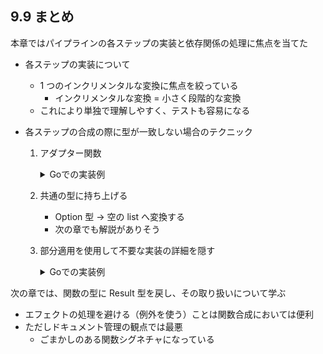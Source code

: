 ## 9.9 まとめ

本章ではパイプラインの各ステップの実装と依存関係の処理に焦点を当てた

- 各ステップの実装について
  - 1 つのインクリメンタルな変換に焦点を絞っている
    - インクリメンタルな変換 = 小さく段階的な変換
  - これにより単独で理解しやすく、テストも容易になる
- 各ステップの合成の際に型が一致しない場合のテクニック

  1. アダプター関数
     <details>
     <summary>Goでの実装例</summary>

     ```go
     package main

     import (
         "errors"
         "fmt"
     )

     type ProductCode string

     func CheckProductCodeExists(productCode ProductCode) bool {
         return productCode == ProductCode("W")
     }

     func predicateToPassthru[T any](errorMsg string, f func(T) bool) func(T) (T, error) {
         return func(x T) (T, error) {
             if f(x) {
                 return x, nil
             }
             return x, errors.New(errorMsg)
         }
     }

     func main() {
         toProductCode := predicateToPassthru("Product doesn't exist", CheckProductCodeExists)

         result, err := toProductCode(ProductCode("W"))

         fmt.Printf("'%s':%v\n", result, err)
     }

     ```

     </details>

  2. 共通の型に持ち上げる
     - Option 型 -> 空の list へ変換する
     - 次の章でも解説がありそう
  3. 部分適用を使用して不要な実装の詳細を隠す
     <details>
     <summary>Goでの実装例</summary>

     ```go
     package main

     import (
         "errors"
         "fmt"
     )

     type ProductCode string

     type CheckProductCodeExists func(ProductCode) bool

     func predicateToPassthru[T any](errorMsg string, f func(T) bool) func(T) (T, error) {
         return func(x T) (T, error) {
             if f(x) {
                 return x, nil
             }
             return x, errors.New(errorMsg)
         }
     }

     // カリー化
     func toProductCode(checkProductCodeExists CheckProductCodeExists) func(string) (ProductCode, error) {
         errorMsg := "Product doesn't exist"
         checkProductCode := predicateToPassthru(errorMsg, checkProductCodeExists)

         return func(code string) (ProductCode, error) {
             pc := ProductCode(code)
             return checkProductCode(pc)
         }
     }

     // テスト

     func CanConvertToProductCodeTest() {
         validate := func(pc ProductCode) bool {
             return true
         }
         convert := toProductCode(validate) // 依存関係を部分適用

         result, err := convert("X") // 依存関係を隠して呼び出せる

         if (err == nil) {
             fmt.Printf("OK: '%s'\n", result)
         } else {
             fmt.Printf("NG: expected no error")
         }
     }

     func CannotConvertToProductCodeTest() {
         validate := func(pc ProductCode) bool {
             return false
         }
         convert := toProductCode(validate) // 依存関係を部分適用

         result, err := convert("X")// 依存関係を隠して呼び出せる

         if (err != nil) {
             fmt.Printf("OK: '%s'\n", err)
         } else {
             fmt.Printf("NG: expected has error '%s'\n", result)
         }
     }

     func main() {
         CanConvertToProductCodeTest()
         CannotConvertToProductCodeTest()
     }

     ```

次の章では、関数の型に Result 型を戻し、その取り扱いについて学ぶ

- エフェクトの処理を避ける（例外を使う）ことは関数合成においては便利
- ただしドキュメント管理の観点では最悪
  - ごまかしのある関数シグネチャになっている
